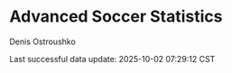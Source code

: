 # Advanced Soccer Statistics
Denis Ostroushko

<!-- gfm -->

Last successful data update: 2025-10-02 07:29:12 CST
